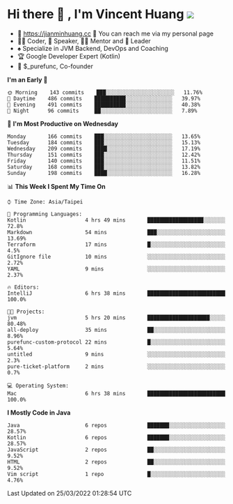 # Hi there 👋 , I'm Vincent Huang ![](https://komarev.com/ghpvc/?username=Jian-Min-Huang)
- 💎 https://jianminhuang.cc 🙋 You can reach me via my personal page
- 👨‍💻 Coder, 🎤 Speaker, 👨‍🏫 Mentor and 🚀 Leader
- ♠️ Specialize in JVM Backend, DevOps and Coaching
- 🏆 Google Developer Expert (Kotlin)
- 💼 $_purefunc, Co-founder

<!--START_SECTION:waka-->
**I'm an Early 🐤** 

```text
🌞 Morning    143 commits    ███░░░░░░░░░░░░░░░░░░░░░░   11.76% 
🌆 Daytime    486 commits    ██████████░░░░░░░░░░░░░░░   39.97% 
🌃 Evening    491 commits    ██████████░░░░░░░░░░░░░░░   40.38% 
🌙 Night      96 commits     ██░░░░░░░░░░░░░░░░░░░░░░░   7.89%

```
📅 **I'm Most Productive on Wednesday** 

```text
Monday       166 commits    ███░░░░░░░░░░░░░░░░░░░░░░   13.65% 
Tuesday      184 commits    ███░░░░░░░░░░░░░░░░░░░░░░   15.13% 
Wednesday    209 commits    ████░░░░░░░░░░░░░░░░░░░░░   17.19% 
Thursday     151 commits    ███░░░░░░░░░░░░░░░░░░░░░░   12.42% 
Friday       140 commits    ███░░░░░░░░░░░░░░░░░░░░░░   11.51% 
Saturday     168 commits    ███░░░░░░░░░░░░░░░░░░░░░░   13.82% 
Sunday       198 commits    ████░░░░░░░░░░░░░░░░░░░░░   16.28%

```


📊 **This Week I Spent My Time On** 

```text
⌚︎ Time Zone: Asia/Taipei

💬 Programming Languages: 
Kotlin                   4 hrs 49 mins       ██████████████████░░░░░░░   72.8% 
Markdown                 54 mins             ███░░░░░░░░░░░░░░░░░░░░░░   13.69% 
Terraform                17 mins             █░░░░░░░░░░░░░░░░░░░░░░░░   4.5% 
GitIgnore file           10 mins             ░░░░░░░░░░░░░░░░░░░░░░░░░   2.72% 
YAML                     9 mins              ░░░░░░░░░░░░░░░░░░░░░░░░░   2.37%

🔥 Editors: 
IntelliJ                 6 hrs 38 mins       █████████████████████████   100.0%

🐱‍💻 Projects: 
jvm                      5 hrs 20 mins       ████████████████████░░░░░   80.48% 
all-deploy               35 mins             ██░░░░░░░░░░░░░░░░░░░░░░░   8.96% 
purefunc-custom-protocol 22 mins             █░░░░░░░░░░░░░░░░░░░░░░░░   5.64% 
untitled                 9 mins              ░░░░░░░░░░░░░░░░░░░░░░░░░   2.3% 
pure-ticket-platform     2 mins              ░░░░░░░░░░░░░░░░░░░░░░░░░   0.7%

💻 Operating System: 
Mac                      6 hrs 38 mins       █████████████████████████   100.0%

```

**I Mostly Code in Java** 

```text
Java                     6 repos             ███████░░░░░░░░░░░░░░░░░░   28.57% 
Kotlin                   6 repos             ███████░░░░░░░░░░░░░░░░░░   28.57% 
JavaScript               2 repos             ██░░░░░░░░░░░░░░░░░░░░░░░   9.52% 
HTML                     2 repos             ██░░░░░░░░░░░░░░░░░░░░░░░   9.52% 
Vim script               1 repo              █░░░░░░░░░░░░░░░░░░░░░░░░   4.76%

```



 Last Updated on 25/03/2022 01:28:54 UTC
<!--END_SECTION:waka-->
